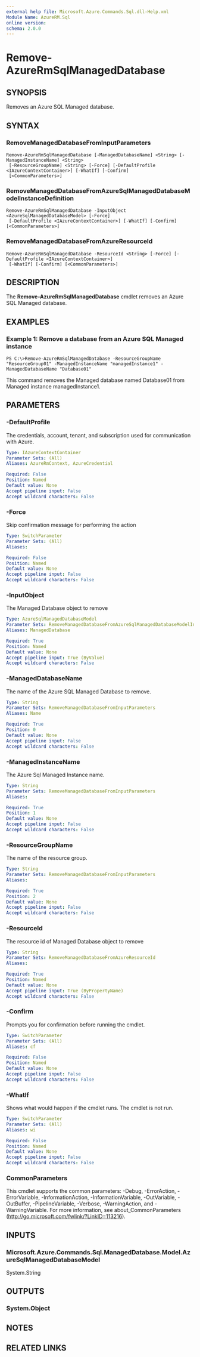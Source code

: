 ```yaml
---
external help file: Microsoft.Azure.Commands.Sql.dll-Help.xml
Module Name: AzureRM.Sql
online version:
schema: 2.0.0
---
```


# Remove-AzureRmSqlManagedDatabase

## SYNOPSIS
Removes an Azure SQL Managed database.

## SYNTAX

### RemoveManagedDatabaseFromInputParameters
```
Remove-AzureRmSqlManagedDatabase [-ManagedDatabaseName] <String> [-ManagedInstanceName] <String>
 [-ResourceGroupName] <String> [-Force] [-DefaultProfile <IAzureContextContainer>] [-WhatIf] [-Confirm]
 [<CommonParameters>]
```

### RemoveManagedDatabaseFromAzureSqlManagedDatabaseModelInstanceDefinition
```
Remove-AzureRmSqlManagedDatabase -InputObject <AzureSqlManagedDatabaseModel> [-Force]
 [-DefaultProfile <IAzureContextContainer>] [-WhatIf] [-Confirm] [<CommonParameters>]
```

### RemoveManagedDatabaseFromAzureResourceId
```
Remove-AzureRmSqlManagedDatabase -ResourceId <String> [-Force] [-DefaultProfile <IAzureContextContainer>]
 [-WhatIf] [-Confirm] [<CommonParameters>]
```

## DESCRIPTION
The **Remove-AzureRmSqlManagedDatabase** cmdlet removes an Azure SQL Managed database.

## EXAMPLES

### Example 1: Remove a database from an Azure SQL Managed instance
```
PS C:\>Remove-AzureRmSqlManagedDatabase -ResourceGroupName "ResourceGroup01" -ManagedInstanceName "managedInstance1" -ManagedDatabaseName "Database01"
```

This command removes the Managed database named Database01 from Managed instance managedInstance1.

## PARAMETERS

### -DefaultProfile
The credentials, account, tenant, and subscription used for communication with Azure.

```yaml
Type: IAzureContextContainer
Parameter Sets: (All)
Aliases: AzureRmContext, AzureCredential

Required: False
Position: Named
Default value: None
Accept pipeline input: False
Accept wildcard characters: False
```

### -Force
Skip confirmation message for performing the action

```yaml
Type: SwitchParameter
Parameter Sets: (All)
Aliases:

Required: False
Position: Named
Default value: None
Accept pipeline input: False
Accept wildcard characters: False
```

### -InputObject
The Managed Database object to remove

```yaml
Type: AzureSqlManagedDatabaseModel
Parameter Sets: RemoveManagedDatabaseFromAzureSqlManagedDatabaseModelInstanceDefinition
Aliases: ManagedDatabase

Required: True
Position: Named
Default value: None
Accept pipeline input: True (ByValue)
Accept wildcard characters: False
```

### -ManagedDatabaseName
The name of the Azure SQL Managed Database to remove.

```yaml
Type: String
Parameter Sets: RemoveManagedDatabaseFromInputParameters
Aliases: Name

Required: True
Position: 0
Default value: None
Accept pipeline input: False
Accept wildcard characters: False
```

### -ManagedInstanceName
The Azure Sql Managed Instance name.

```yaml
Type: String
Parameter Sets: RemoveManagedDatabaseFromInputParameters
Aliases:

Required: True
Position: 1
Default value: None
Accept pipeline input: False
Accept wildcard characters: False
```

### -ResourceGroupName
The name of the resource group.

```yaml
Type: String
Parameter Sets: RemoveManagedDatabaseFromInputParameters
Aliases:

Required: True
Position: 2
Default value: None
Accept pipeline input: False
Accept wildcard characters: False
```

### -ResourceId
The resource id of Managed Database object to remove

```yaml
Type: String
Parameter Sets: RemoveManagedDatabaseFromAzureResourceId
Aliases:

Required: True
Position: Named
Default value: None
Accept pipeline input: True (ByPropertyName)
Accept wildcard characters: False
```

### -Confirm
Prompts you for confirmation before running the cmdlet.

```yaml
Type: SwitchParameter
Parameter Sets: (All)
Aliases: cf

Required: False
Position: Named
Default value: None
Accept pipeline input: False
Accept wildcard characters: False
```

### -WhatIf
Shows what would happen if the cmdlet runs.
The cmdlet is not run.

```yaml
Type: SwitchParameter
Parameter Sets: (All)
Aliases: wi

Required: False
Position: Named
Default value: None
Accept pipeline input: False
Accept wildcard characters: False
```

### CommonParameters
This cmdlet supports the common parameters: -Debug, -ErrorAction, -ErrorVariable, -InformationAction, -InformationVariable, -OutVariable, -OutBuffer, -PipelineVariable, -Verbose, -WarningAction, and -WarningVariable.
For more information, see about_CommonParameters (http://go.microsoft.com/fwlink/?LinkID=113216).

## INPUTS

### Microsoft.Azure.Commands.Sql.ManagedDatabase.Model.AzureSqlManagedDatabaseModel
System.String


## OUTPUTS

### System.Object

## NOTES

## RELATED LINKS
